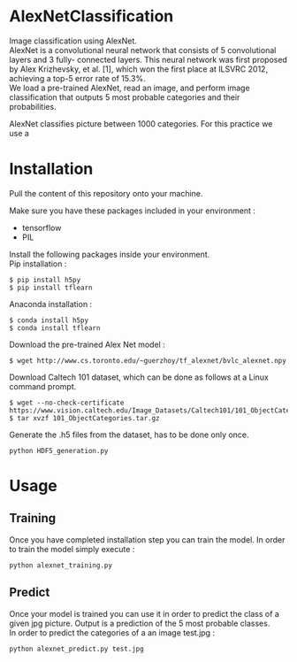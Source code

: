 # AlexNetClassification
Image classification using AlexNet.  
AlexNet is a convolutional neural network that consists of 5 convolutional layers and 3 fully- connected layers. This neural network was first proposed by Alex Krizhevsky, et al. [1], which won the first place at ILSVRC 2012, achieving a top-5 error rate of 15.3%.  
We load a pre-trained AlexNet, read an image, and perform image classification that outputs 5 most probable categories and their probabilities.

AlexNet classifies picture between 1000 categories. For this practice we use a 


# Installation

Pull the content of this repository onto your machine.  

Make sure you have these packages included in your environment :
* tensorflow
* PIL

Install the following packages inside your environment.  
Pip installation :  
```
$ pip install h5py
$ pip install tflearn
```
Anaconda installation :
```
$ conda install h5py
$ conda install tflearn
```

Download the pre-trained Alex Net model :
```
$ wget http://www.cs.toronto.edu/~guerzhoy/tf_alexnet/bvlc_alexnet.npy
```

Download Caltech 101 dataset, which can be done as follows at a Linux command prompt.
```
$ wget --no-check-certificate https://www.vision.caltech.edu/Image_Datasets/Caltech101/101_ObjectCategories.tar.gz 
$ tar xvzf 101_ObjectCategories.tar.gz
```

Generate the .h5 files from the dataset, has to be done only once.
```
python HDF5_generation.py
```

# Usage

## Training
Once you have completed installation step you can train the model. In order to train the model simply execute :
```
python alexnet_training.py
```

## Predict
Once your model is trained you can use it in order to predict the class of a given jpg picture. Output is a prediction of the 5 most probable classes.  
In order to predict the categories of a an image test.jpg :  
```
python alexnet_predict.py test.jpg
```
